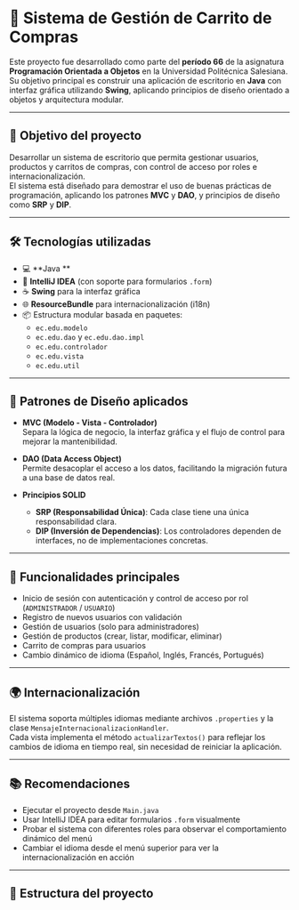 # 🛒 Sistema de Gestión de Carrito de Compras

Este proyecto fue desarrollado como parte del **período 66** de la asignatura **Programación Orientada a Objetos** en la Universidad Politécnica Salesiana.  
Su objetivo principal es construir una aplicación de escritorio en **Java** con interfaz gráfica utilizando **Swing**, aplicando principios de diseño orientado a objetos y arquitectura modular.

---

## 🎯 Objetivo del proyecto

Desarrollar un sistema de escritorio que permita gestionar usuarios, productos y carritos de compras, con control de acceso por roles e internacionalización.  
El sistema está diseñado para demostrar el uso de buenas prácticas de programación, aplicando los patrones **MVC** y **DAO**, y principios de diseño como **SRP** y **DIP**.

---

## 🛠️ Tecnologías utilizadas

- 💻 **Java **
- 🧰 **IntelliJ IDEA** (con soporte para formularios `.form`)
- ☕ **Swing** para la interfaz gráfica
- 🌐 **ResourceBundle** para internacionalización (i18n)
- 📦 Estructura modular basada en paquetes:
  - `ec.edu.modelo`
  - `ec.edu.dao` y `ec.edu.dao.impl`
  - `ec.edu.controlador`
  - `ec.edu.vista`
  - `ec.edu.util`

---

## 🧱 Patrones de Diseño aplicados

- **MVC (Modelo - Vista - Controlador)**  
  Separa la lógica de negocio, la interfaz gráfica y el flujo de control para mejorar la mantenibilidad.

- **DAO (Data Access Object)**  
  Permite desacoplar el acceso a los datos, facilitando la migración futura a una base de datos real.

- **Principios SOLID**
  - **SRP (Responsabilidad Única)**: Cada clase tiene una única responsabilidad clara.
  - **DIP (Inversión de Dependencias)**: Los controladores dependen de interfaces, no de implementaciones concretas.

---

## 🔐 Funcionalidades principales

- Inicio de sesión con autenticación y control de acceso por rol (`ADMINISTRADOR` / `USUARIO`)
- Registro de nuevos usuarios con validación
- Gestión de usuarios (solo para administradores)
- Gestión de productos (crear, listar, modificar, eliminar)
- Carrito de compras para usuarios
- Cambio dinámico de idioma (Español, Inglés, Francés, Portugués)

---

## 🌍 Internacionalización

El sistema soporta múltiples idiomas mediante archivos `.properties` y la clase `MensajeInternacionalizacionHandler`.  
Cada vista implementa el método `actualizarTextos()` para reflejar los cambios de idioma en tiempo real, sin necesidad de reiniciar la aplicación.

---

## 📚 Recomendaciones

- Ejecutar el proyecto desde `Main.java`
- Usar IntelliJ IDEA para editar formularios `.form` visualmente
- Probar el sistema con diferentes roles para observar el comportamiento dinámico del menú
- Cambiar el idioma desde el menú superior para ver la internacionalización en acción

---

## 📂 Estructura del proyecto


